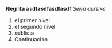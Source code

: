 **Negrita asdfasdfasdfasdf**
*Sería cursiva*

1. el primer nivel
2. el segundo nivel
  1. sublista
3. Continuación
